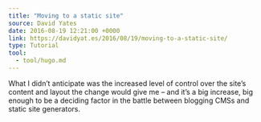```yaml
---
title: "Moving to a static site"
source: David Yates
date: 2016-08-19 12:21:00 +0000
link: https://davidyat.es/2016/08/19/moving-to-a-static-site/
type: Tutorial
tool:
  - tool/hugo.md
---
```

What I didn’t anticipate was the increased level of control over the site’s content and layout the change would give me – and it’s a big increase, big enough to be a deciding factor in the battle between blogging CMSs and static site generators.





